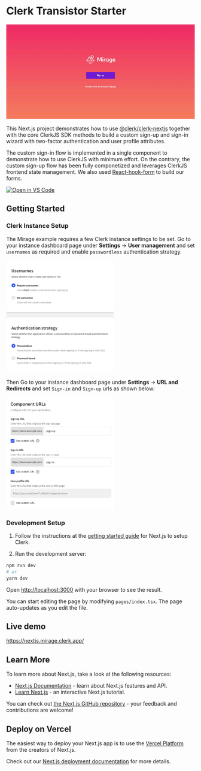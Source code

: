 # Clerk Transistor Starter

![Preview](../../docs/mirage.gif)

This Next.js project demonstrates how to use [@clerk/clerk-nextjs](https://docs.clerk.dev/get-started/nextjs?utm_source=github&utm_medium=starters&utm_campaign=mirage) together with the core ClerkJS SDK methods to build a custom sign-up and sign-in wizard with two-factor authentication and user profile attributes.

The custom sign-in flow is implemented in a single component to demonstrate how to use ClerkJS with minimum effort. On the contrary, the custom sign-up flow has been fully componetized and leverages ClerkJS frontend state management. We also used [React-hook-form](https://react-hook-form.com) to build our forms.

[![Open in VS Code](https://open.vscode.dev/badges/open-in-vscode.svg)](https://open.vscode.dev/clerkinc/clerk-nextjs-examples)

## Getting Started

### Clerk Instance Setup

The Mirage example requires a few Clerk instance settings to be set. Go to your instance dashboard page under **Settings** → **User management** and set `usernames` as required and enable `passwordless` authentication strategy.

<img height="300px" src="../../docs/mirage-instance-settings.png" />

Then Go to your instance dashboard page under **Settings** → **URL and Redirects** and set `Sign-in` and `Sign-up` urls as shown below:

<img height="300px" src="../../docs/mirage-url-and-redirects-settings.png"/>

### Development Setup

1. Follow the instructions at the [getting started guide](https://docs.clerk.dev/get-started/nextjs?utm_source=github&utm_medium=starters&utm_campaign=mirage) for Next.js to setup Clerk.

2. Run the development server:

```bash
npm run dev
# or
yarn dev
```

Open [http://localhost:3000](http://localhost:3000) with your browser to see the result.

You can start editing the page by modifying `pages/index.tsx`. The page auto-updates as you edit the file.

## Live demo

https://nextjs.mirage.clerk.app/

## Learn More

To learn more about Next.js, take a look at the following resources:

- [Next.js Documentation](https://nextjs.org/docs) - learn about Next.js features and API.
- [Learn Next.js](https://nextjs.org/learn) - an interactive Next.js tutorial.

You can check out [the Next.js GitHub repository](https://github.com/vercel/next.js/) - your feedback and contributions are welcome!

## Deploy on Vercel

The easiest way to deploy your Next.js app is to use the [Vercel Platform](https://vercel.com/new?utm_medium=default-template&filter=next.js&utm_source=create-next-app&utm_campaign=create-next-app-readme) from the creators of Next.js.

Check out our [Next.js deployment documentation](https://nextjs.org/docs/deployment) for more details.
